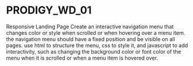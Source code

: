 # PRODIGY_WD_01
Responsive Landing Page
Create an interactive navigation menu that changes color or style when scrolled or when hovering over a menu item. the navigation menu should have a fixed position and be visible on all pages. use html to structure the menu, css to style it, and javascript to add interactivity, such as changing the background color or font color of the menu when it is scrolled or when a menu item is hovered over.
